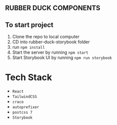 ## RUBBER DUCK COMPONENTS

## To start project
1. Clone the repo to local computer
2. CD into rubber-duck-storybook folder
3. run `npm install`
4. Start the server by running `npm start`
5. Start Storybook UI by running `npm run storybook`

# Tech Stack
- `React`
- `TailwindCSS`
- `craco`
- `autoprefixer`
- `postcss 7`
- `Storybook`
